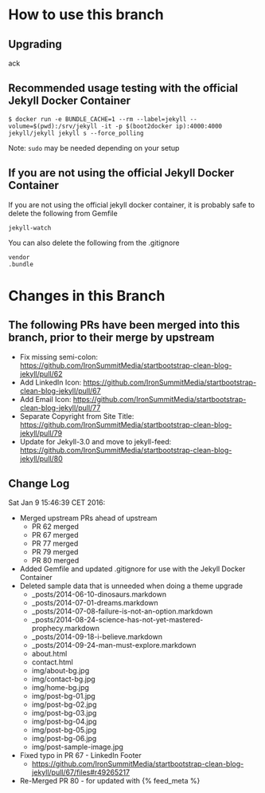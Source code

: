 # How to use this branch

## Upgrading

ack

## Recommended usage testing with the official Jekyll Docker Container

    $ docker run -e BUNDLE_CACHE=1 --rm --label=jekyll --volume=$(pwd):/srv/jekyll -it -p $(boot2docker ip):4000:4000 jekyll/jekyll jekyll s --force_polling

  Note: `sudo` may be needed depending on your setup


## If you are not using the official Jekyll Docker Container

If you are not using the official jekyll docker container, it is probably safe to delete the following from Gemfile

    jekyll-watch

You can also delete the following from the .gitignore

    vendor
    .bundle

# Changes in this Branch

## The following PRs have been merged into this branch, prior to their merge by upstream

* Fix missing semi-colon: https://github.com/IronSummitMedia/startbootstrap-clean-blog-jekyll/pull/62
* Add LinkedIn Icon: https://github.com/IronSummitMedia/startbootstrap-clean-blog-jekyll/pull/67
* Add Email Icon: https://github.com/IronSummitMedia/startbootstrap-clean-blog-jekyll/pull/77
* Separate Copyright from Site Title: https://github.com/IronSummitMedia/startbootstrap-clean-blog-jekyll/pull/79
* Update for Jekyll-3.0 and move to jekyll-feed: https://github.com/IronSummitMedia/startbootstrap-clean-blog-jekyll/pull/80

## Change Log

Sat Jan  9 15:46:39 CET 2016:

  * Merged upstream PRs ahead of upstream
    * PR 62 merged
    * PR 67 merged
    * PR 77 merged
    * PR 79 merged
    * PR 80 merged
  * Added Gemfile and updated .gitignore for use with the Jekyll Docker Container
  * Deleted sample data that is unneeded when doing a theme upgrade
    * _posts/2014-06-10-dinosaurs.markdown
    * _posts/2014-07-01-dreams.markdown
    * _posts/2014-07-08-failure-is-not-an-option.markdown
    * _posts/2014-08-24-science-has-not-yet-mastered-prophecy.markdown
    * _posts/2014-09-18-i-believe.markdown
    * _posts/2014-09-24-man-must-explore.markdown
    * about.html
    * contact.html
    * img/about-bg.jpg
    * img/contact-bg.jpg
    * img/home-bg.jpg
    * img/post-bg-01.jpg
    * img/post-bg-02.jpg
    * img/post-bg-03.jpg
    * img/post-bg-04.jpg
    * img/post-bg-05.jpg
    * img/post-bg-06.jpg
    * img/post-sample-image.jpg
  * Fixed typo in PR 67 - LinkedIn Footer
    * https://github.com/IronSummitMedia/startbootstrap-clean-blog-jekyll/pull/67/files#r49265217
  * Re-Merged PR 80 - for updated with {% feed_meta %}
